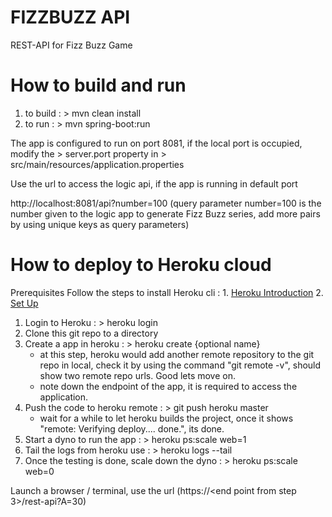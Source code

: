 # FIZZBUZZ API

REST-API for Fizz Buzz Game

# How to build and run 

1. to build : > mvn clean install
2. to run 	: > mvn spring-boot:run 

The app is configured to run on port 8081, if the local port is occupied, modify the > server.port property in > src/main/resources/application.properties

Use the url to access the logic api, if the app is running in default port 

http://localhost:8081/api?number=100  (query parameter number=100 is the number given to the logic app to generate Fizz Buzz series, add more pairs by 
using unique keys as query parameters)

# How to deploy to Heroku cloud

Prerequisites
	Follow the steps to install Heroku cli : 
		1. [Heroku Introduction](https://devcenter.heroku.com/articles/getting-started-with-java#introduction)
            	2. [Set Up](https://devcenter.heroku.com/articles/getting-started-with-java#set-up)

1. Login to Heroku : > heroku login
2. Clone this git repo to a directory
3. Create a app in heroku : > heroku create {optional name}
	- at this step, heroku would add another remote repository to the git repo in local, check it by using the command "git remote -v", should show two remote repo urls. Good lets move on.
	- note down the endpoint of the app, it is required to access the application.
4. Push the code to heroku remote : > git push heroku master
	- wait for a while to let heroku builds the project, once it shows "remote: Verifying deploy.... done.", its done.
5. Start a dyno to run the app : > heroku ps:scale web=1
6. Tail the logs from heroku use : > heroku logs --tail
7. Once the testing is done, scale down the dyno : > heroku ps:scale web=0

Launch a browser / terminal, use the url (https://<end point from step 3>/rest-api?A=30)




